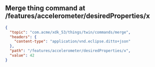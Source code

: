 ## Merge thing command at /features/accelerometer/desiredProperties/x

```json
{
  "topic": "com.acme/xdk_53/things/twin/commands/merge",
  "headers": {
    "content-type": "application/vnd.eclipse.ditto+json"
  },
  "path": "/features/accelerometer/desiredProperties/x",
  "value": 42
}
```

